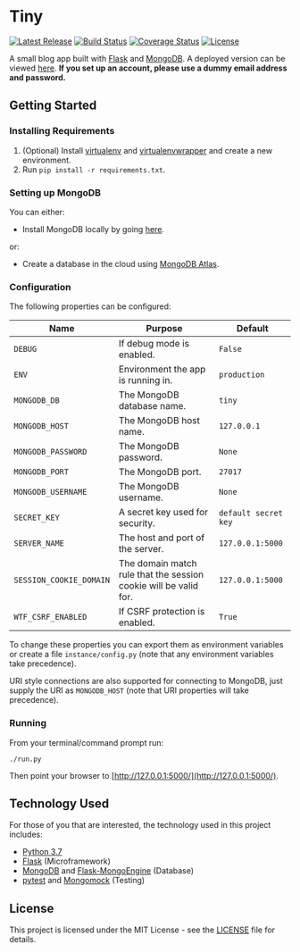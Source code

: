 # Tiny

[![Latest Release](https://img.shields.io/github/release/vanillaSlice/tiny.svg)](https://github.com/vanillaSlice/tiny/releases/latest)
[![Build Status](https://img.shields.io/travis/vanillaSlice/tiny/master.svg)](https://travis-ci.org/vanillaSlice/tiny)
[![Coverage Status](https://img.shields.io/coveralls/github/vanillaSlice/tiny/master.svg)](https://coveralls.io/github/vanillaSlice/tiny?branch=master)
[![License](https://img.shields.io/github/license/vanillaSlice/tiny.svg)](LICENSE)

A small blog app built with [Flask](http://flask.pocoo.org/) and [MongoDB](https://www.mongodb.com/). 
A deployed version can be viewed [here](https://slicetiny.herokuapp.com/).
**If you set up an account, please use a dummy email address and password.**

## Getting Started

### Installing Requirements

1. (Optional) Install [virtualenv](https://pypi.org/project/virtualenv/) and [virtualenvwrapper](https://virtualenvwrapper.readthedocs.io/en/latest/) and create a new environment.
2. Run `pip install -r requirements.txt`.

### Setting up MongoDB

You can either:

* Install MongoDB locally by going [here](https://www.mongodb.com/download-center#community).

or:

* Create a database in the cloud using [MongoDB Atlas](https://www.mongodb.com/cloud/atlas).

### Configuration

The following properties can be configured:

| Name                    | Purpose                                                          | Default              |
| ----------------------- | ---------------------------------------------------------------- | -------------------- |
| `DEBUG`                 | If debug mode is enabled.                                        | `False`              |
| `ENV`                   | Environment the app is running in.                               | `production`         |
| `MONGODB_DB`            | The MongoDB database name.                                       | `tiny`               |
| `MONGODB_HOST`          | The MongoDB host name.                                           | `127.0.0.1`          |
| `MONGODB_PASSWORD`      | The MongoDB password.                                            | `None`               |
| `MONGODB_PORT`          | The MongoDB port.                                                | `27017`              |
| `MONGODB_USERNAME`      | The MongoDB username.                                            | `None`               |
| `SECRET_KEY`            | A secret key used for security.                                  | `default secret key` |
| `SERVER_NAME`           | The host and port of the server.                                 | `127.0.0.1:5000`     |
| `SESSION_COOKIE_DOMAIN` | The domain match rule that the session cookie will be valid for. | `127.0.0.1:5000`     |
| `WTF_CSRF_ENABLED`      | If CSRF protection is enabled.                                   | `True`               |

To change these properties you can export them as environment variables or create a file `instance/config.py` (note
that any environment variables take precedence).

URI style connections are also supported for connecting to MongoDB, just supply the URI as `MONGODB_HOST` (note that
URI properties will take precedence).

### Running

From your terminal/command prompt run:

```
./run.py
```

Then point your browser to [http://127.0.0.1:5000/](http://127.0.0.1:5000/).

## Technology Used

For those of you that are interested, the technology used in this project includes:

* [Python 3.7](https://www.python.org/downloads/release/python-370/)
* [Flask](http://flask.pocoo.org/) (Microframework)
* [MongoDB](https://www.mongodb.com/) and
[Flask-MongoEngine](http://docs.mongoengine.org/projects/flask-mongoengine/en/latest/) (Database)
* [pytest](https://docs.pytest.org/en/latest/) and [Mongomock](https://github.com/mongomock/mongomock) (Testing)

## License

This project is licensed under the MIT License - see the [LICENSE](LICENSE) file for details.
